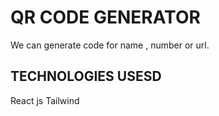 # QR CODE GENERATOR
We can generate code for name , number or url.

## TECHNOLOGIES USESD 
React js
Tailwind 
